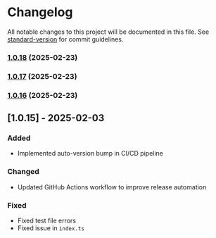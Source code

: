 # Changelog

All notable changes to this project will be documented in this file. See [standard-version](https://github.com/conventional-changelog/standard-version) for commit guidelines.

### [1.0.18](https://github.com/nassiry/base64plus/compare/v1.0.17...v1.0.18) (2025-02-23)

### [1.0.17](https://github.com/nassiry/base64plus/compare/v1.0.16...v1.0.17) (2025-02-23)

### [1.0.16](https://github.com/nassiry/base64plus/compare/v1.0.15...v1.0.16) (2025-02-23)

## [1.0.15] - 2025-02-03
### Added
- Implemented auto-version bump in CI/CD pipeline

### Changed
- Updated GitHub Actions workflow to improve release automation

### Fixed
- Fixed test file errors
- Fixed issue in `index.ts`
